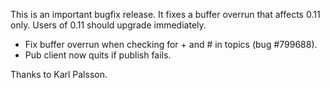 <!--
.. title: Version 0.11.1 released
.. slug: version-0-11-1-released
.. date: 2011-06-20 19:40:18
.. tags: Releases
.. category:
.. link:
.. description:
.. type: text
-->

This is an important bugfix release. It fixes a buffer overrun that affects
0.11 only. Users of 0.11 should upgrade immediately.

* Fix buffer overrun when checking for + and # in topics (bug #799688).
* Pub client now quits if publish fails.

Thanks to Karl Palsson.
